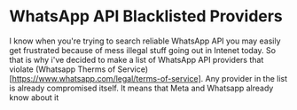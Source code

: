 # WhatsApp API Blacklisted Providers

I know when you're trying to search reliable WhatsApp API you may easily get frustrated because of mess illegal stuff going out in Intenet today. So that is why i've decided to make a list of WhatsApp API providers that violate (Whatsapp Therms of Service)[https://www.whatsapp.com/legal/terms-of-service]. Any provider in the list is already compromised itself. It means that Meta and Whatsapp already know about it  
